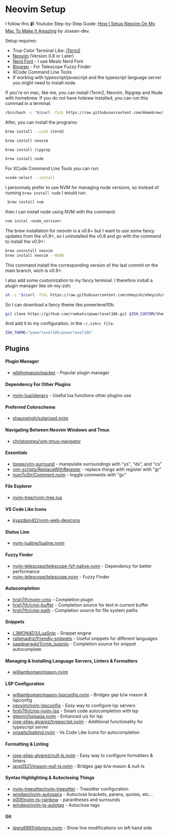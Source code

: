 # Neovim Setup

I follow this 📹 Youtube Step-by-Step Guide: [How I Setup Neovim On My Mac To Make It Amazing](https://youtu.be/vdn\_pKJUda8) by Josean-dev.

Setup requires:

* True Color Terminal Like: [iTerm2](https://iterm2.com/)
* [Neovim](https://neovim.io/) (Version 0.8 or Later)
* [Nerd Font](https://www.nerdfonts.com/) - I use Meslo Nerd Font
* [Ripgrep](https://github.com/BurntSushi/ripgrep) - For Telescope Fuzzy Finder
* XCode Command Line Tools
* If working with typescript/javascript and the typescript language server you might need to install node.

If you're on mac, like me, you can install iTerm2, Neovim, Ripgrep and Node with homebrew. If you do not have hobrew installed, you can run this commad in a terminal:

```bash
/bin/bash -c "$(curl -fsSL https://raw.githubusercontent.com/Homebrew/install/HEAD/install.sh)"
```

After, you can install the programs:

```bash
brew install --cask iterm2
```





```bash
brew install neovim
```

```bash
brew install ripgrep
```

```bash
brew install node
```

For XCode Command Line Tools you can run:

```bash
xcode-select --install
```

I personnaly prefer to use NVM for managing node versions, so instead of running `brew install node` I would run:

```bash
 brew install nvm
```

then I can install node using NVM with the command:&#x20;

```bash
nvm instal <node_version>
```

The brew installation for neovim is a v0.8+ but I want to use some fancy updates from the v0.9+, so I uninstalled the v0.8 and go with the command to install the v0.9+:&#x20;

```bash
brew uninstall neovim
brew install neovim --HEAD
```

This command install the corresponding version of the last commit on the main branch, wich is v0.9+.

I also add some customization to my fancy terminal. I therefore install a plugin manager like oh-my-zsh:

```bash
sh -c "$(curl -fsSL https://raw.githubusercontent.com/ohmyzsh/ohmyzsh/master/tools/install.sh)"
```

So I can download a fancy theme like powerlevel10k:

```bash
git clone https://github.com/romkatv/powerlevel10k.git $ZSH_CUSTOM/themes/powerlevel10k
```

And add it to my configuration, in the `~/.zshrc file`:

```bash
ZSH_THEME="powerlevel10k/powerlevel10k"
```

## Plugins

#### Plugin Manager

* [wbthomason/packer](https://github.com/wbthomason/packer.nvim) - Popular plugin manager

#### Dependency For Other Plugins

* [nvim-lua/plenary](https://github.com/nvim-lua/plenary.nvim) - Useful lua functions other plugins use

#### Preferred Colorscheme

* [shaunsingh/solarized.nvim](https://github.com/shaunsingh/solarized.nvim)

#### Navigating Between Neovim Windows and Tmux

* [christoomey/vim-tmux-navigator](https://github.com/christoomey/vim-tmux-navigator)

#### Essentials

* [tpope/vim-surround](https://github.com/tpope/vim-surround) - manipulate surroundings with "ys", "ds", and "cs"
* [vim-scripts/ReplaceWithRegister](https://github.com/vim-scripts/ReplaceWithRegister) - replace things with register with "gr"
* [numToStr/Comment.nvim](https://github.com/numToStr/Comment.nvim) - toggle comments with "gc"

#### File Explorer

* [nvim-tree/nvim-tree.lua](https://github.com/nvim-tree/nvim-tree.lua)

#### VS Code Like Icons

* [kyazdani42/nvim-web-devicons](https://github.com/kyazdani42/nvim-web-devicons)

#### Status Line

* [nvim-lualine/lualine.nvim](https://github.com/nvim-lualine/lualine.nvim)

#### Fuzzy Finder

* [nvim-telescope/telescope-fzf-native.nvim](https://github.com/nvim-telescope/telescope-fzf-native.nvim) - Dependency for better performance
* [nvim-telescope/telescope.nvim](https://github.com/nvim-telescope/telescope.nvim) - Fuzzy Finder

#### Autocompletion

* [hrsh7th/nvim-cmp](https://github.com/hrsh7th/nvim-cmp) - Completion plugin
* [hrsh7th/cmp-buffer](https://github.com/hrsh7th/cmp-buffer) - Completion source for text in current buffer
* [hrsh7th/cmp-path](https://github.com/hrsh7th/cmp-path) - Completion source for file system paths

#### Snippets

* [L3MON4D3/LuaSnip](https://github.com/L3MON4D3/LuaSnip) - Snippet engine
* [rafamadriz/friendly-snippets](https://github.com/rafamadriz/friendly-snippets) - Useful snippets for different languages
* [saadparwaiz1/cmp\_luasnip](https://github.com/saadparwaiz1/cmp\_luasnip) - Completion source for snippet autocomplete

#### Managing & Installing Language Servers, Linters & Formatters

* [williamboman/mason.nvim](https://github.com/williamboman/mason.nvim)

#### LSP Configuration

* [williamboman/mason-lspconfig.nvim](https://github.com/williamboman/mason-lspconfig.nvim) - Bridges gap b/w mason & lspconfig
* [neovim/nvim-lspconfig](https://github.com/neovim/nvim-lspconfig) - Easy way to configure lsp servers
* [hrsh7th/cmp-nvim-lsp](https://github.com/hrsh7th/cmp-nvim-lsp) - Smart code autocompletion with lsp
* [glepnir/lspsaga.nvim](https://github.com/glepnir/lspsaga.nvim) - Enhanced uis for lsp
* [jose-elias-alvarez/typescript.nvim](https://github.com/jose-elias-alvarez/typescript.nvim) - Additional functionality for typescript server
* [onsails/lspkind.nvim](https://github.com/onsails/lspkind.nvim) - Vs Code Like Icons for autocompletion

#### Formatting & Linting

* [jose-elias-alvarez/null-ls.nvim](https://github.com/jose-elias-alvarez/null-ls.nvim) - Easy way to configure formatters & linters
* [jayp0521/mason-null-ls.nvim](https://github.com/jayp0521/mason-null-ls.nvim) - Bridges gap b/w mason & null-ls

#### Syntax Highlighting & Autoclosing Things

* [nvim-treesitter/nvim-treesitter](https://github.com/nvim-treesitter/nvim-treesitter) - Treesitter configuration
* [windwp/nvim-autopairs](https://github.com/windwp/nvim-autopairs) - Autoclose brackets, parens, quotes, etc...
* [p00f/nvim-ts-rainbow](https://github.com/p00f/nvim-ts-rainbow) - parantheses and surrounds
* [windwp/nvim-ts-autotag](https://github.com/windwp/nvim-ts-autotag) - Autoclose tags

#### Git

* [lewis6991/gitsigns.nvim](https://github.com/lewis6991/gitsigns.nvim) - Show line modifications on left hand side
